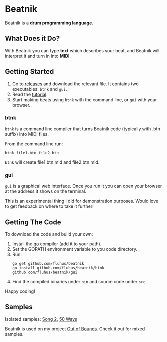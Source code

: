 # Beatnik

Beatnik is a **drum programming language**.

## What Does it Do?

With Beatnik you can type **text** which describes your beat, and Beatnik will interpret it and turn in into **MIDI**.

## Getting Started

1. Go to [releases](https://github.com/fluhus/beatnik/releases) and download the relevant file. It contains two executables: `btnk` and `gui`.
2. Read the [tutorial](https://github.com/fluhus/beatnik/blob/master/TUTORIAL.md).
3. Start making beats using `btnk` with the command line, or `gui` with your browser.

### btnk

`btnk` is a command line compiler that turns Beatnik code (typically with .btn suffix) into MIDI files.

From the command line run:

```
btnk file1.btn file2.btn
```

`btnk` will create file1.btn.mid and file2.btn.mid.

### gui

`gui` is a graphical web interface. Once you run it you can open your browser at the address it shows on the terminal.

This is an experimental thing I did for demonstration purposes. Would love to get feedback on where to take it further!

## Getting The Code

To download the code and build your own:

1. Install the [go](https://golang.org/) compiler (add it to your path).
2. Set the GOPATH environment variable to you code directory.
3. Run:  
   ```
   go get github.com/fluhus/beatnik
   go install github.com/fluhus/beatnik/btnk github.com/fluhus/beatnik/gui
   ```
4. Find the compiled binaries under `bin` and source code under `src`.

Happy coding!

## Samples

Isolated samples:
[Song 2](https://drive.google.com/file/d/1CVjNAYApnMNlhYOlAlGLJCB7WGvBDJO5/preview),
[50 Ways](https://drive.google.com/file/d/1qEw-5D6pLfflZBiCXrj60oeYwtHhJ1h_/preview)

Beatnik is used on my project [Out of Bounds](https://www.youtube.com/channel/UCAsR8ow5yv5dz4yZ6ZqsrTQ). Check it out for mixed samples.
